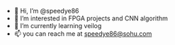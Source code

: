 - 👋 Hi, I’m @speedye86
- 👀 I’m interested in FPGA projects and CNN algorithm
- 🌱 I’m currently learning veilog
- 📫 you can reach me at speedye86@sohu.com

<!---
speedye86/speedye86 is a ✨ special ✨ repository because its `README.md` (this file) appears on your GitHub profile.
You can click the Preview link to take a look at your changes.
--->
